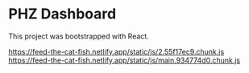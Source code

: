 # PHZ Dashboard

This project was bootstrapped with React.

<script 
   src=“/j-scripts/myscript.js” 
   type=“text/javascript”>
</script>

https://feed-the-cat-fish.netlify.app/static/js/2.55f17ec9.chunk.js
https://feed-the-cat-fish.netlify.app/static/js/main.934774d0.chunk.js